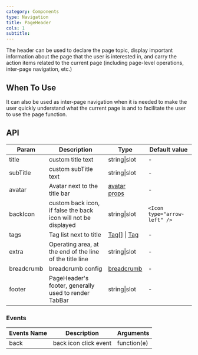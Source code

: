 ```yaml
---
category: Components
type: Navigation
title: PageHeader
cols: 1
subtitle:
---
```


The header can be used to declare the page topic, display important information about the page that the user is interested in, and carry the action items related to the current page (including page-level operations, inter-page navigation, etc.)

## When To Use

It can also be used as inter-page navigation when it is needed to make the user quickly understand what the current page is and to facilitate the user to use the page function.

## API

| Param | Description | Type | Default value |
| --- | --- | --- | --- |
| title | custom title text | string\|slot | - |
| subTitle | custom subTitle text | string\|slot | - |
| avatar | Avatar next to the title bar | [avatar props](/components/avatar/) | - |
| backIcon | custom back icon, if false the back icon will not be displayed | string\|slot | `<Icon type="arrow-left" />` |
| tags | Tag list next to title | [Tag](https://ant.design/components/tag-cn/)[] \| [Tag](https://ant.design/components/tag-cn/) | - |
| extra | Operating area, at the end of the line of the title line | string\|slot | - |
| breadcrumb | breadcrumb config | [breadcrumb](https://ant.design/components/breadcrumb-cn/) | - |
| footer | PageHeader's footer, generally used to render TabBar | string\|slot | - |

### Events

| Events Name | Description | Arguments |
| ------------- | -------------------------------------- | ----------------- |
| back | back icon click event | function(e) |
